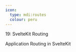 ```yaml
---
icon: 
  type: mdi:routes
  colour: peru
---
```

19: SvelteKit Routing

Application Routing in SvelteKit